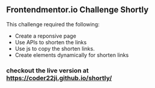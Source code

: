 ## Frontendmentor.io Challenge Shortly
This challenge required the following:
- Create a reponsive page 
- Use APIs to shorten the links
- Use js to copy the shorten links.
- Create elements dynamically for shorten links


### checkout the live version at <https://coder22ji.github.io/shortly/>
